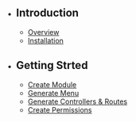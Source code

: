 - ## Introduction
    - [Overview](/{{route}}/{{version}}/overview)
    - [Installation](/{{route}}/{{version}}/installation)
    
- ## Getting Strted
    - [Create Module](/{{route}}/{{version}}/getting_started/create_module)
    - [Generate Menu](/{{route}}/{{version}}/getting_started/create_menu)
    - [Generate Controllers & Routes](/{{route}}/{{version}}/getting_started/controller_and_routes)
    - [Create Permissions](/{{route}}/{{version}}/getting_started/permissions)
    